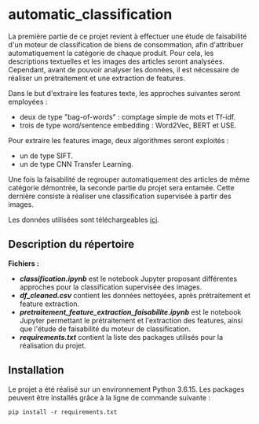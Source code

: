 # automatic_classification

La première partie de ce projet revient à effectuer une étude de faisabilité d'un moteur de classification de biens de consommation, afin d'attribuer automatiquement la catégorie de chaque produit. Pour cela, les descriptions textuelles et les images des articles seront analysées. Cependant, avant de pouvoir analyser les données, il est nécessaire de réaliser un prétraitement et une extraction de features. 

Dans le but d'extraire les features texte, les approches suivantes seront employées :
- deux de type "bag-of-words" : comptage simple de mots et Tf-idf.
- trois de type word/sentence embedding : Word2Vec, BERT et USE.

Pour extraire les features image, deux algorithmes seront exploités :
- un de type SIFT.
- un de type CNN Transfer Learning.

Une fois la faisabilité de regrouper automatiquement des articles de même catégorie démontrée, la seconde partie du projet sera entamée. Cette dernière consiste à réaliser une classification supervisée à partir des images.

Les données utilisées sont téléchargeables [ici](https://s3-eu-west-1.amazonaws.com/static.oc-static.com/prod/courses/files/Parcours_data_scientist/Projet+-+Textimage+DAS+V2/Dataset+projet+pre%CC%81traitement+textes+images.zip).

## Description du répertoire

**Fichiers :**
- **_classification.ipynb_** est le notebook Jupyter proposant différentes approches pour la classification supervisée des images.
- **_df_cleaned.csv_** contient les données nettoyées, après prétraitement et feature extraction.
- **_pretraitement_feature_extraction_faisabilite.ipynb_** est le notebook Jupyter permettant le prétraitement et l'extraction des features, ainsi que l'étude de faisabilité du moteur de classification.
- **_requirements.txt_** contient la liste des packages utilisés pour la réalisation du projet.

## Installation

Le projet a été réalisé sur un environnement Python 3.6.15. Les packages peuvent être installés grâce à la ligne de commande suivante :

`pip install -r requirements.txt`
